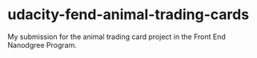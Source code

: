 # udacity-fend-animal-trading-cards
My submission for the animal trading card project in the Front End Nanodgree Program.
